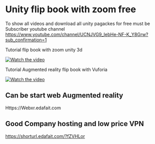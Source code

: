 # Unity flip book with zoom free

To show all videos and download  all unity pagackes for free must be Subscriber youtube channel 
https://www.youtube.com/channel/UCNJVG9_IebHe-NF-K_Y8Grw?sub_confirmation=1


Tutorial  flip book with zoom unity 3d

[![Watch the video](https://img.youtube.com/vi/CAEA3sSb92A/0.jpg)](https://youtu.be/CAEA3sSb92A)


Tutorial Augmented reality flip book with Vuforia <br>


[![Watch the video](https://img.youtube.com/vi/Wj903btl-dg/0.jpg)](https://youtu.be/Wj903btl-dg)


## Can be start web Augmented reality

Https://Webxr.edafait.com

## Good Company hosting and low price VPN 
https://shorturl.edafait.com/?fZVHLor
